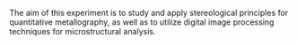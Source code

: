 The aim of this experiment is to study and apply stereological principles for quantitative metallography, as well as to utilize digital image processing techniques for microstructural analysis.
